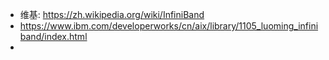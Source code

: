 - 维基: https://zh.wikipedia.org/wiki/InfiniBand
- https://www.ibm.com/developerworks/cn/aix/library/1105_luoming_infiniband/index.html
- 